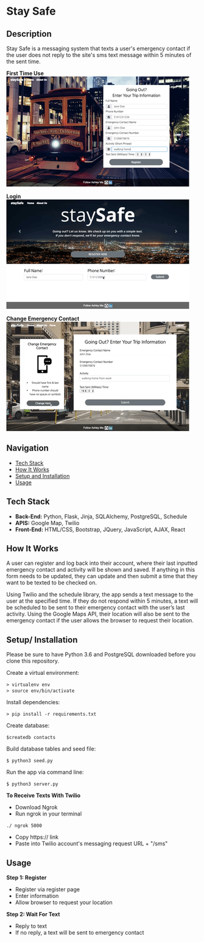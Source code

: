 # Stay Safe

## Description
Stay Safe is a messaging system that texts a user's emergency contact if the user does not reply to the site's sms text message within 5 minutes of the sent time.

**First Time Use**
<img src="static/imgs/register.gif">

**Login**
<img src="static/imgs/login.gif">

**Change Emergency Contact**
<img src="static/imgs/change-ec.gif">

## Navigation
* [Tech Stack](#tech-stack)
* [How It Works](#how-it-works)
* [Setup and Installation](#setup)
* [Usage](#usage)

## <a name="tech-stack"></a>Tech Stack
* **Back-End:** Python, Flask, Jinja, SQLAlchemy, PostgreSQL, Schedule
* **APIS:** Google Map, Twilio
* **Front-End:** HTML/CSS, Bootstrap, JQuery, JavaScript, AJAX, React

## <a name="how-it-works"></a>How It Works
A user can register and log back into their account, where their last inputted emergency contact and activity will be shown and saved. If anything in this form needs to be updated, they can update and then submit a time that they want to be texted to be checked on. 

Using Twilio and the schedule library, the app sends a text message to the user at the specified time. If they do not respond within 5 minutes, a text will be scheduled to be sent to their emergency contact with the user’s last activity. Using the Google Maps API, their location will also be sent to the emergency contact if the user allows the browser to request their location.



## <a name="setup"></a>Setup/ Installation
Please be sure to have Python 3.6 and PostgreSQL downloaded before you clone this repository. 

Create a virtual environment:
```
> virtualenv env
> source env/bin/activate
```

Install dependencies:
```
> pip install -r requirements.txt 
```

Create database:
```
$createdb contacts
```

Build database tables and seed file:
```
$ python3 seed.py
```
Run the app via command line:
```
$ python3 server.py
```
**To Receive Texts With Twilio**
* Download Ngrok 
* Run ngrok in your terminal 
```
./ ngrok 5000 
```
* Copy https:// link 
* Paste into Twilio account's messaging request URL + "/sms"

## <a name="usage"></a> Usage 
**Step 1: Register**
* Register via register page
* Enter information
* Allow browser to request your location

**Step 2: Wait For Text**
* Reply to text
* If no reply, a text will be sent to emergency contact





